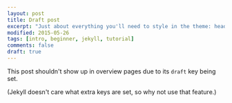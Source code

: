 ```yaml
---
layout: post
title: Draft post 
excerpt: "Just about everything you'll need to style in the theme: headings, paragraphs, blockquotes, tables, code blocks, and more."
modified: 2015-05-26
tags: [intro, beginner, jekyll, tutorial]
comments: false
draft: true
---
```


This post shouldn't show up in overview pages due to its `draft` key being set.
 
(Jekyll doesn't care what extra keys are set, so why not use that feature.)
